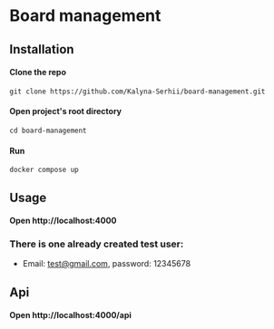 # Board management

## Installation
#### Clone the repo
```shell
git clone https://github.com/Kalyna-Serhii/board-management.git
```
#### Open project's root directory
```shell
cd board-management
````
#### Run
```shell
docker compose up
```

## Usage
#### Open **http://localhost:4000**

### There is one already created test user:
* Email: test@gmail.com, password: 12345678

## Api
#### Open **http://localhost:4000/api**
